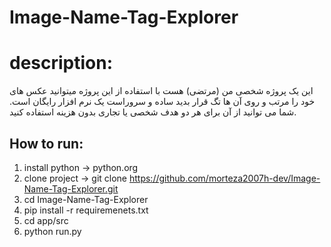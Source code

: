 # Image-Name-Tag-Explorer
# description:
این یک پروژه شخصی من (مرتضی) هست
با استفاده از این پروژه میتوانید عکس های خود را 
مرتب و روی آن ها تگ قرار بدید
ساده و سروراست
یک نرم افزار رایگان است. شما می توانید از آن برای هر دو هدف شخصی یا تجاری بدون هزینه استفاده کنید.
  
## How to run:
  1. install python -> python.org
  2. clone project  -> git clone https://github.com/morteza2007h-dev/Image-Name-Tag-Explorer.git
  3. cd Image-Name-Tag-Explorer
  4. pip install -r requiremenets.txt
  5. cd app/src
  6. python run.py
